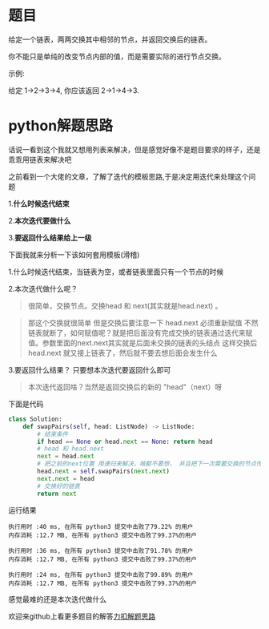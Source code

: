 # 题目

给定一个链表，两两交换其中相邻的节点，并返回交换后的链表。

你不能只是单纯的改变节点内部的值，而是需要实际的进行节点交换。

示例:

给定 1->2->3->4, 你应该返回 2->1->4->3.

# python解题思路

话说一看到这个我就又想用列表来解决，但是感觉好像不是题目要求的样子，还是乖乖用链表来解决吧

之前看到一个大佬的文章，了解了迭代的模板思路,于是决定用迭代来处理这个问题

1.**什么时候迭代结束**

2.**本次迭代要做什么**

3.**要返回什么结果给上一级**

下面我就来分析一下该如何套用模板(滑稽)

1.什么时候迭代结束，当链表为空，或者链表里面只有一个节点的时候

2.本次迭代做什么呢？

> 很简单，交换节点。交换head 和 next(其实就是head.next) 。

> 那这个交换就很简单 但是交换后要注意一下 head.next 必须重新赋值 不然链表就断了，如何赋值呢？就是把后面没有完成交换的链表通过迭代来赋值。参数里面的next.next其实就是后面未交换的链表的头结点 这样交换后 head.next 就又接上链表了，然后就不要去想后面会发生什么

3.要返回什么结果？ 只要想本次迭代要返回什么即可

> 本次迭代返回啥？当然是返回交换后的新的 "head"（next）呀


下面是代码

```python
class Solution:
    def swapPairs(self, head: ListNode) -> ListNode:
        # 结束条件
        if head == None or head.next == None: return head
        # head 和 head.next 
        next = head.next
        # 把之前的next位置 用递归来解决，啥都不要想， 并且把下一次需要交换的节点传入
        head.next = self.swapPairs(next.next)
        next.next = head
        # 交换好的链表
        return next
```

运行结果

```
执行用时 :40 ms, 在所有 python3 提交中击败了79.22% 的用户
内存消耗 :12.7 MB, 在所有 python3 提交中击败了99.37%的用户

执行用时 :36 ms, 在所有 python3 提交中击败了91.78% 的用户
内存消耗 :12.7 MB, 在所有 python3 提交中击败了99.37%的用户

执行用时 :24 ms, 在所有 python3 提交中击败了99.89% 的用户
内存消耗 :12.7 MB, 在所有 python3 提交中击败了99.37%的用户
```

感觉最难的还是本次迭代做什么

欢迎来github上看更多题目的解答[力扣解题思路](https://github.com/WRAllen/LeetCode)